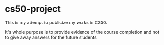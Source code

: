 # cs50-project
This is my attempt to publicize my works in CS50. 

It's whole purpose is to provide evidence of the course completion and not to give away answers for the future students
